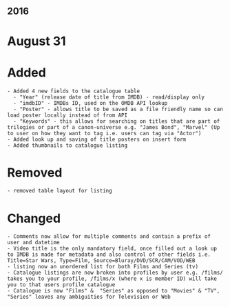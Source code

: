 ## 2016 ##
 # August 31
  # Added 
	- Added 4 new fields to the catalogue table
	  - "Year" (release date of title from IMDB) - read/display only
	  - "imdbID" - IMDBs ID, used on the OMDB API lookup
	  - "Poster" - allows title to be saved as a file friendly name so can load poster locally instead of from API
	  - "Keywords" - this allows for searching on titles that are part of trilogies or part of a canon-universe e.g. "James Bond", "Marvel" (Up to user on how they want to tag i.e. users can tag via "Actor")
    - Added look up and saving of title posters on insert form
    - Added thumbnails to catalogue listing
  # Removed 
	- removed table layout for listing
  # Changed 
	- Comments now allow for multiple comments and contain a prefix of user and datetime
	- Video title is the only mandatory field, once filled out a look up to IMDB is made for metadata and also control of other fields i.e. Title=Star Wars, Type=Film, Source=Bluray/DVD/SCR/CAM/VOD/WEB	
	- listing now an unordered list for both Films and Series (tv)
	- Catalogue listings are now broken into profiles by user e.g. /films/ takes you to your profile, /films/x (where x is member ID) will take you to that users profile catalogue
	- Catalogue is now "Films" &  "Series" as opposed to "Movies" & "TV", "Series" leaves any ambiguities for Television or Web